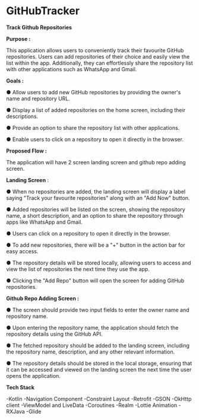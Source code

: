 # GitHubTracker

**Track Github Repositories**

**Purpose :**

This application allows users to conveniently track their favourite GitHub repositories. Users can add repositories of their choice and easily view the list within the app. Additionally, they can effortlessly share the repository list with other applications such as WhatsApp and Gmail. 

**Goals :**

● Allow users to add new GitHub repositories by providing the owner's name and repository URL. 

● Display a list of added repositories on the home screen, including their descriptions. 

● Provide an option to share the repository list with other applications.

● Enable users to click on a repository to open it directly in the browser. 

**Proposed Flow :**

The application will have 2 screen landing screen and github repo adding screen.

**Landing Screen** : 

● When no repositories are added, the landing screen will display a label saying "Track your favourite repositories" along with an "Add Now" button. 

● Added repositories will be listed on the screen, showing the repository name, a short description, and an option to share the repository through apps like WhatsApp and Gmail. 

● Users can click on a repository to open it directly in the browser.

● To add new repositories, there will be a "+" button in the action bar for easy access. 

● The repository details will be stored locally, allowing users to access and view the list of repositories the next time they use the app. 

● Clicking the "Add Repo" button will open the screen for adding GitHub repositories. 

**Github Repo Adding Screen :** 

● The screen should provide two input fields to enter the owner name and repository name. 

● Upon entering the repository name, the application should fetch the repository details using the GitHub API.

● The fetched repository should be added to the landing screen, including the repository name, description, and any other relevant information. 

● The repository details should be stored in the local storage, ensuring that it can be accessed and viewed on the landing screen the next time the user opens the application.


**Tech Stack**

  -Kotlin
  -Navigation Component
  -Constraint Layout
  -Retrofit
  -GSON 
  -OkHttp client
  -ViewModel and LiveData
  -Coroutines
  -Realm
  -Lottie Animation
  -RXJava
  -Glide
